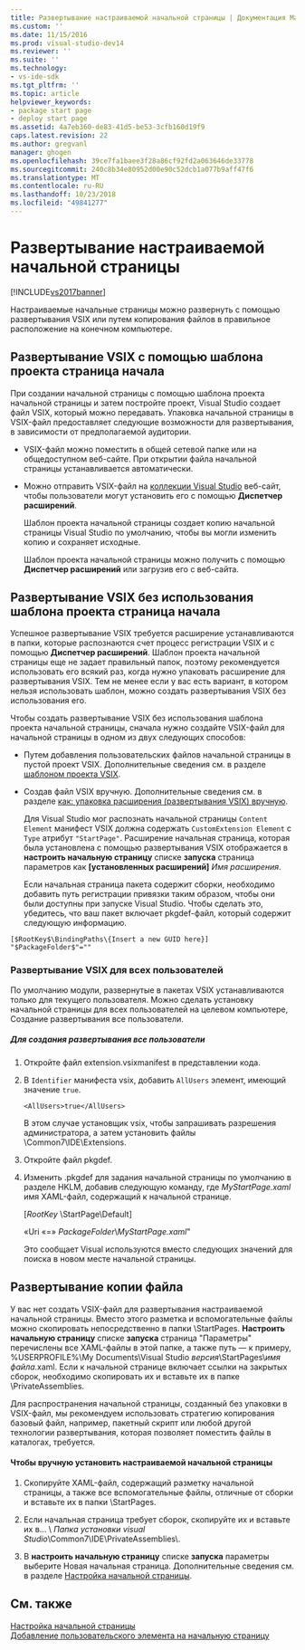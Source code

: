 ```yaml
---
title: Развертывание настраиваемой начальной страницы | Документация Майкрософт
ms.custom: ''
ms.date: 11/15/2016
ms.prod: visual-studio-dev14
ms.reviewer: ''
ms.suite: ''
ms.technology:
- vs-ide-sdk
ms.tgt_pltfrm: ''
ms.topic: article
helpviewer_keywords:
- package start page
- deploy start page
ms.assetid: 4a7eb360-de83-41d5-be53-3cfb160d19f9
caps.latest.revision: 22
ms.author: gregvanl
manager: ghogen
ms.openlocfilehash: 39ce7fa1baee3f28a86cf92fd2a063646de33778
ms.sourcegitcommit: 240c8b34e80952d00e90c52dcb1a077b9aff47f6
ms.translationtype: MT
ms.contentlocale: ru-RU
ms.lasthandoff: 10/23/2018
ms.locfileid: "49841277"
---
```

# <a name="deploying-custom-start-pages"></a>Развертывание настраиваемой начальной страницы
[!INCLUDE[vs2017banner](../includes/vs2017banner.md)]

Настраиваемые начальные страницы можно развернуть с помощью развертывания VSIX или путем копирования файлов в правильное расположение на конечном компьютере.  
  
## <a name="vsix-deployment-by-using-the-start-page-project-template"></a>Развертывание VSIX с помощью шаблона проекта страница начала  
 При создании начальной страницы с помощью шаблона проекта начальной страницы и затем постройте проект, Visual Studio создает файл VSIX, который можно передавать. Упаковка начальной страницы в VSIX-файл предоставляет следующие возможности для развертывания, в зависимости от предполагаемой аудитории.  
  
- VSIX-файл можно поместить в общей сетевой папке или на общедоступном веб-сайте. При открытии файла начальной страницы устанавливается автоматически.  
  
- Можно отправить VSIX-файл на [коллекции Visual Studio](http://go.microsoft.com/fwlink/?LinkID=123847) веб-сайт, чтобы пользователи могут установить его с помощью **Диспетчер расширений**.  
  
  Шаблон проекта начальной страницы создает копию начальной страницы Visual Studio по умолчанию, чтобы вы могли изменить копию и сохраняет исходные.  
  
  Шаблон проекта начальной страницы можно получить с помощью **Диспетчер расширений** или загрузив его с веб-сайта.  
  
## <a name="vsix-deployment-without-using-the-start-page-project-template"></a>Развертывание VSIX без использования шаблона проекта страница начала  
 Успешное развертывание VSIX требуется расширение устанавливаются в папки, которые распознаются счет процесс регистрации VSIX и с помощью **Диспетчер расширений**. Шаблон проекта начальной страницы еще не задает правильный папок, поэтому рекомендуется использовать его всякий раз, когда нужно упаковать расширение для развертывания VSIX. Тем не менее если у вас есть вариант, в котором нельзя использовать шаблон, можно создать развертывания VSIX без использования его.  
  
 Чтобы создать развертывание VSIX без использования шаблона проекта начальной страницы, сначала нужно создайте VSIX-файл для начальной страницы в одном из двух следующих способов:  
  
- Путем добавления пользовательских файлов начальной страницы в пустой проект VSIX. Дополнительные сведения см. в разделе [шаблоном проекта VSIX](../extensibility/vsix-project-template.md).  
  
- Создав файл VSIX вручную. Дополнительные сведения см. в разделе [как: упаковка расширения (развертывания VSIX) вручную](../misc/how-to-manually-package-an-extension-vsix-deployment.md).  
  
  Для Visual Studio мог распознать начальной страницы `Content Element` манифест VSIX должна содержать `CustomExtension Element` с `Type` атрибут `"StartPage"`. Расширение начальная страница, которая была установлена с помощью развертывания VSIX отображается в **настроить начальную страницу** списке **запуска** страница параметров как **[установленных расширений]** *Имя расширения*.  
  
  Если начальная страница пакета содержит сборки, необходимо добавить путь регистрации привязки таким образом, чтобы они были доступны при запуске Visual Studio. Чтобы сделать это, убедитесь, что ваш пакет включает pkgdef-файл, который содержит следующую информацию.  
  
```  
[$RootKey$\BindingPaths\{Insert a new GUID here}]  
"$PackageFolder$"=""  
```  
  
### <a name="vsix-deployment-for-all-users"></a>Развертывание VSIX для всех пользователей  
 По умолчанию модули, развернутые в пакетах VSIX устанавливаются только для текущего пользователя. Можно сделать установку начальной страницы для всех пользователей на целевом компьютере, Создание развертывания все пользователи.  
  
##### <a name="to-create-an-all-users-deployment"></a>Для создания развертывания все пользователи  
  
1.  Откройте файл extension.vsixmanifest в представлении кода.  
  
2.  В `Identifier` манифеста vsix, добавить `AllUsers` элемент, имеющий значение `true`.  
  
    ```  
    <AllUsers>true</AllUsers>  
    ```  
  
     В этом случае установщик vsix, чтобы запрашивать разрешения администратора, а затем установить файлы \Common7\IDE\Extensions.  
  
3.  Откройте файл pkgdef.  
  
4.  Изменить .pkgdef для задания начальной страницы по умолчанию в разделе HKLM, добавив следующую команду, где *MyStartPage.xaml* имя XAML-файл, содержащий к начальной странице.  
  
     [$RootKey$ \StartPage\Default]  
  
     «Uri «=» $PackageFolder$\\*MyStartPage.xaml*"  
  
     Это сообщает Visual используются вместо следующих значений для поиска в новом месте начальной страницы.  
  
## <a name="file-copy-deployment"></a>Развертывание копии файла  
 У вас нет создать VSIX-файл для развертывания настраиваемой начальной страницы. Вместо этого разметка и вспомогательные файлы можно скопировать непосредственно в папки \StartPages\. **Настроить начальную страницу** списке **запуска** страница "Параметры" перечислены все XAML-файлы в этой папке, а также путь — к примеру, %USERPROFILE%\My Documents\Visual Studio  *версия*\StartPages\\*имя файла*.xaml. Если к начальной странице включает ссылки на закрытых сборок, необходимо скопировать их и вставьте их в папке \PrivateAssemblies\.  
  
 Для распространения начальной страницы, созданный без упаковки в VSIX-файл, мы рекомендуем использовать стратегию копирования базовый файл, например, пакетный скрипт или любой другой технологии развертывания, которая позволяет поместить файлы в каталогах, требуется.  
  
#### <a name="to-manually-install-a-custom-start-page"></a>Чтобы вручную установить настраиваемой начальной страницы  
  
1.  Скопируйте XAML-файл, содержащий разметку начальной страницы, а также все вспомогательные файлы, отличные от сборки и вставьте их в папки \StartPages\.  
  
2.  Если начальная страница требует сборок, скопируйте их и вставьте их в... \\ *Папка установки visual Studio*\Common7\IDE\PrivateAssemblies\\.  
  
3.  В **настроить начальную страницу** списке **запуска** параметры выберите Новая начальная страница. Дополнительные сведения см. в разделе [Настройка начальной страницы](../ide/customizing-the-start-page-for-visual-studio.md).  
  
## <a name="see-also"></a>См. также  
 [Настройка начальной страницы](../ide/customizing-the-start-page-for-visual-studio.md)   
 [Добавление пользовательского элемента на начальную страницу](../extensibility/adding-user-control-to-the-start-page.md)

